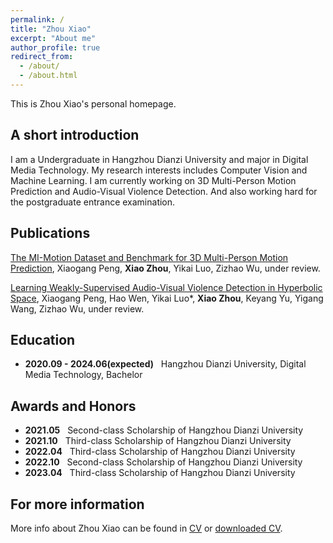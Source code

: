 ```yaml
---
permalink: /
title: "Zhou Xiao"
excerpt: "About me"
author_profile: true
redirect_from: 
  - /about/
  - /about.html
---
```


This is Zhou Xiao's personal homepage. 

## A short introduction
I am a Undergraduate in Hangzhou Dianzi University and major in Digital Media Technology. My research interests includes Computer Vision and Machine Learning. I am currently working on 3D Multi-Person Motion Prediction and Audio-Visual Violence Detection. And also working hard for the postgraduate entrance examination.


## Publications

[The MI-Motion Dataset and Benchmark for 3D Multi-Person Motion Prediction](https://mi-motion.github.io/), Xiaogang Peng, **Xiao Zhou**, Yikai Luo, Zizhao Wu, under review.

[Learning Weakly-Supervised Audio-Visual Violence Detection in Hyperbolic Space](https://github.com/xiaogangpeng/HyperVD), Xiaogang Peng, Hao Wen, Yikai Luo*, **Xiao Zhou**, Keyang Yu, Yigang Wang, Zizhao Wu, under review. 


## Education
* **2020.09 - 2024.06(expected)** &nbsp;&nbsp;Hangzhou Dianzi University, Digital Media Technology, Bachelor

## Awards and Honors
* **2021.05** &nbsp;&nbsp;Second-class Scholarship of Hangzhou Dianzi University
* **2021.10** &nbsp;&nbsp;Third-class Scholarship of Hangzhou Dianzi University
* **2022.04** &nbsp;&nbsp;Third-class Scholarship of Hangzhou Dianzi University
* **2022.10** &nbsp;&nbsp;Second-class Scholarship of Hangzhou Dianzi University
* **2023.04** &nbsp;&nbsp;Third-class Scholarship of Hangzhou Dianzi University

## For more information
More info about Zhou Xiao can be found in [CV](TODO) or [downloaded CV](TODO).
